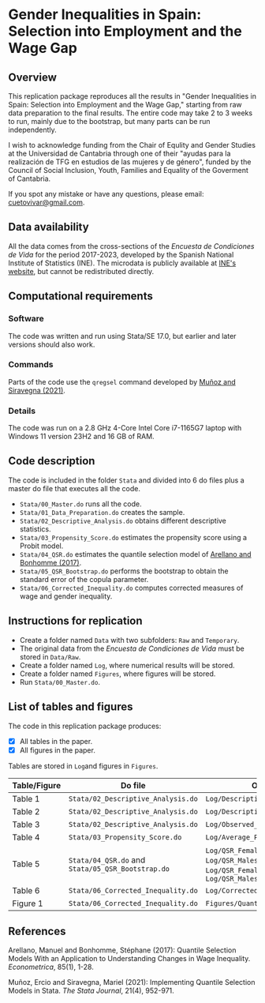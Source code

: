 # Gender Inequalities in Spain: Selection into Employment and the Wage Gap

Overview
--------

This replication package reproduces all the results in "Gender Inequalities in Spain: Selection into Employment and the Wage Gap," starting from raw data preparation to the final results. The entire code may take 2 to 3 weeks to run, mainly due to the bootstrap, but many parts can be run independently.

I wish to acknowledge funding from the Chair of Equlity and Gender Studies at the Universidad de Cantabria through one of their "ayudas para la realización de TFG en estudios de las mujeres y de género", funded by the Council of Social Inclusion, Youth, Families and Equality of the Goverment of Cantabria.

If you spot any mistake or have any questions, please email: cuetovivar@gmail.com.

Data availability
-----------------

All the data comes from the cross-sections of the _Encuesta de Condiciones de Vida_ for the period 2017-2023, developed by the Spanish National Institute of Statistics (INE). The microdata is publicly available at [INE's website](https://www.ine.es/dyngs/INEbase/es/operacion.htm?c=Estadistica_C&cid=1254736176807&menu=resultados&idp=1254735976608#_tabs-1254736195153), but cannot be redistributed directly.

Computational requirements
---------------------------

### Software

The code was written and run using Stata/SE 17.0, but earlier and later versions should also work.

### Commands

Parts of the code use the `qregsel` command developed by [Muñoz and Siravegna (2021)](https://journals.sagepub.com/doi/10.1177/1536867X211063148).

### Details

The code was run on a 2.8 GHz 4-Core Intel Core i7-1165G7 laptop with Windows 11 version 23H2 and 16 GB of RAM.

Code description
----------------

The code is included in the folder `Stata` and divided into 6 do files plus a master do file that executes all the code.

- `Stata/00_Master.do` runs all the code.
- `Stata/01_Data_Preparation.do` creates the sample.
- `Stata/02_Descriptive_Analysis.do` obtains different descriptive statistics.
- `Stata/03_Propensity_Score.do` estimates the propensity score using a Probit model.
- `Stata/04_QSR.do` estimates the quantile selection model of [Arellano and Bonhomme (2017)](https://onlinelibrary.wiley.com/doi/abs/10.3982/ECTA14030).
- `Stata/05_QSR_Bootstrap.do` performs the bootstrap to obtain the standard error of the copula parameter.
- `Stata/06_Corrected_Inequality.do` computes corrected measures of wage and gender inequality.

Instructions for replication
----------------------------

- Create a folder named `Data` with two subfolders: `Raw` and `Temporary`.
- The original data from the _Encuesta de Condiciones de Vida_ must be stored in `Data/Raw`.
- Create a folder named `Log`, where numerical results will be stored.
- Create a folder named `Figures`, where figures will be stored.
- Run `Stata/00_Master.do`.

List of tables and figures
--------------------------

The code in this replication package produces:

- [x] All tables in the paper.
- [x] All figures in the paper.

Tables are stored in `Log`and figures in `Figures`.

| Table/Figure | Do file | Output file |
|---|---|---|
| Table 1 | `Stata/02_Descriptive_Analysis.do` | `Log/Descriptive_Statistics.log` |
| Table 2 | `Stata/02_Descriptive_Analysis.do` | `Log/Descriptive_Statistics.log` |
| Table 3 | `Stata/02_Descriptive_Analysis.do` | `Log/Observed_Wage_Gap.log` |
| Table 4 | `Stata/03_Propensity_Score.do` | `Log/Average_Propensity_Score.log` |
| Table 5 | `Stata/04_QSR.do` and `Stata/05_QSR_Bootstrap.do` | `Log/QSR_Females_'year'.log`, `Log/QSR_Males_'year'.log`, `Log/QSR_Females_Bootstrap.log` and `Log/QSR_Males_Bootstrap.log` |
| Table 6 | `Stata/06_Corrected_Inequality.do` | `Log/Corrected_Wage_Inequality.log` |
| Figure 1 | `Stata/06_Corrected_Inequality.do` | `Figures/Quantile_'q'th.png` |

References
-----------------

Arellano, Manuel and Bonhomme, Stéphane (2017): Quantile Selection Models With an Application to Understanding Changes in Wage Inequality. _Econometrica_, 85(1), 1-28.

Muñoz, Ercio and Siravegna, Mariel (2021): Implementing Quantile Selection Models in Stata. _The Stata Journal_, 21(4), 952-971.
